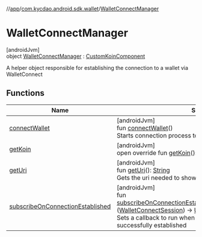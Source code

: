 //[app](../../../index.md)/[com.kycdao.android.sdk.wallet](../index.md)/[WalletConnectManager](index.md)

# WalletConnectManager

[androidJvm]\
object [WalletConnectManager](index.md) : [CustomKoinComponent](../../com.kycdao.android.sdk/-custom-koin-component/index.md)

A helper object responsible for establishing the connection to a wallet via WalletConnect

## Functions

| Name | Summary |
|---|---|
| [connectWallet](connect-wallet.md) | [androidJvm]<br>fun [connectWallet](connect-wallet.md)()<br>Starts connection process to a wallet via WalletConnect |
| [getKoin](../../com.kycdao.android.sdk/-custom-koin-component/get-koin.md) | [androidJvm]<br>open override fun [getKoin](../../com.kycdao.android.sdk/-custom-koin-component/get-koin.md)(): Koin |
| [getUri](get-uri.md) | [androidJvm]<br>fun [getUri](get-uri.md)(): [String](https://kotlinlang.org/api/latest/jvm/stdlib/kotlin/-string/index.html)<br>Gets the uri needed to show Qr code |
| [subscribeOnConnectionEstablished](subscribe-on-connection-established.md) | [androidJvm]<br>fun [subscribeOnConnectionEstablished](subscribe-on-connection-established.md)(onConnectionEstablished: ([WalletConnectSession](../-wallet-connect-session/index.md)) -&gt; [Unit](https://kotlinlang.org/api/latest/jvm/stdlib/kotlin/-unit/index.html))<br>Sets a callback to run when a connection with a wallet is successfully established |
